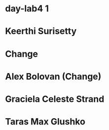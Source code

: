 # day-lab4 1

# Keerthi Surisetty 
# Change

# Alex Bolovan (Change)

# Graciela Celeste Strand

# Taras Max Glushko

